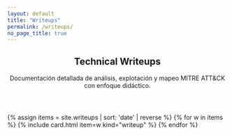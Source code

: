 ```yaml
---
layout: default
title: "Writeups"
permalink: /writeups/
no_page_title: true
---
```


<section class="container page-section page-writeups">
  <header class="section-head">
    <h1>Technical Writeups</h1>
    <p class="lede">Documentación detallada de análisis, explotación y mapeo MITRE ATT&amp;CK con enfoque didáctico.</p>
  </header>

  <div class="grid">
    {% assign items = site.writeups | sort: 'date' | reverse %}
    {% for w in items %}
      {% include card.html item=w kind="writeup" %}
    {% endfor %}
  </div>
</section>
